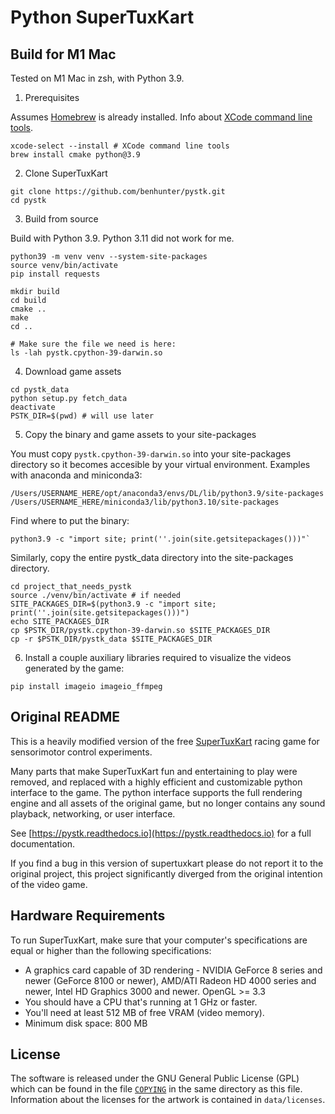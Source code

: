 # Python SuperTuxKart

## Build for M1 Mac

Tested on M1 Mac in zsh, with Python 3.9.

1. Prerequisites

Assumes [Homebrew](https://brew.sh/) is already installed. Info about [XCode command line tools](https://mac.install.guide/commandlinetools/4.html).

```shell
xcode-select --install # XCode command line tools
brew install cmake python@3.9
```

2. Clone SuperTuxKart

```shell
git clone https://github.com/benhunter/pystk.git
cd pystk
```

3. Build from source

Build with Python 3.9. Python 3.11 did not work for me.

```shell
python39 -m venv venv --system-site-packages
source venv/bin/activate
pip install requests

mkdir build
cd build
cmake ..
make
cd ..

# Make sure the file we need is here:
ls -lah pystk.cpython-39-darwin.so
```

4. Download game assets

```shell
cd pystk_data
python setup.py fetch_data
deactivate
PSTK_DIR=$(pwd) # will use later
```

5. Copy the binary and game assets to your site-packages

You must copy `pystk.cpython-39-darwin.so` into your site-packages directory so it becomes accesible by your virtual environment. Examples with anaconda and miniconda3:

`/Users/USERNAME_HERE/opt/anaconda3/envs/DL/lib/python3.9/site-packages`
`/Users/USERNAME_HERE/miniconda3/lib/python3.10/site-packages`

Find where to put the binary: 

```shell
python3.9 -c "import site; print(''.join(site.getsitepackages()))"`
```

Similarly, copy the entire pystk_data directory into the site-packages directory.

```shell
cd project_that_needs_pystk
source ./venv/bin/activate # if needed
SITE_PACKAGES_DIR=$(python3.9 -c "import site; print(''.join(site.getsitepackages()))")
echo SITE_PACKAGES_DIR
cp $PSTK_DIR/pystk.cpython-39-darwin.so $SITE_PACKAGES_DIR
cp -r $PSTK_DIR/pystk_data $SITE_PACKAGES_DIR
```

6. Install a couple auxiliary libraries required to visualize the videos generated by the game:

```shell
pip install imageio imageio_ffmpeg
```


## Original README

This is a heavily modified version of the free [SuperTuxKart](https://github.com/supertuxkart/stk-code) racing game for sensorimotor control experiments.

Many parts that make SuperTuxKart fun and entertaining to play were removed, and replaced with a highly efficient and customizable python interface to the game.
The python interface supports the full rendering engine and all assets of the original game, but no longer contains any sound playback, networking, or user interface.

See [https://pystk.readthedocs.io](https://pystk.readthedocs.io) for a full documentation.

If you find a bug in this version of supertuxkart please do not report it to the original project, this project significantly diverged from the original intention of the video game.

## Hardware Requirements
To run SuperTuxKart, make sure that your computer's specifications are equal or higher than the following specifications:

* A graphics card capable of 3D rendering - NVIDIA GeForce 8 series and newer (GeForce 8100 or newer), AMD/ATI Radeon HD 4000 series and newer, Intel HD Graphics 3000 and newer. OpenGL >= 3.3
* You should have a CPU that's running at 1 GHz or faster. 
* You'll need at least 512 MB of free VRAM (video memory).
* Minimum disk space: 800 MB 

## License
The software is released under the GNU General Public License (GPL) which can be found in the file [`COPYING`](/COPYING) in the same directory as this file. Information about the licenses for the artwork is contained in `data/licenses`.
